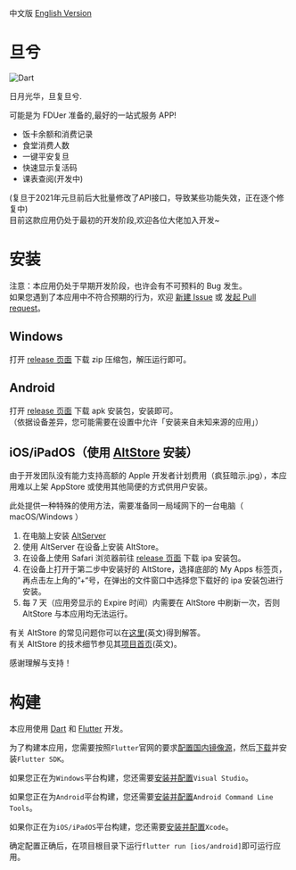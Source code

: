 中文版 [English Version](README_EN.md)
# 旦兮
![Dart](https://github.com/w568w/DanXi/workflows/Dart/badge.svg)  
  
日月光华，旦复旦兮.  
  
可能是为 FDUer 准备的,最好的一站式服务 APP!  

- 饭卡余额和消费记录
- 食堂消费人数
- 一键平安复旦
- 快速显示复活码
- 课表查阅(开发中)
  
(复旦于2021年元旦前后大批量修改了API接口，导致某些功能失效，正在逐个修复中)  
目前这款应用仍处于最初的开发阶段,欢迎各位大佬加入开发~

# 安装
注意：本应用仍处于早期开发阶段，也许会有不可预料的 Bug 发生。  
如果您遇到了本应用中不符合预期的行为，欢迎 [新建 Issue](https://github.com/w568w/DanXi/issues/new/choose) 或 [发起 Pull request](https://github.com/w568w/DanXi/compare)。
## Windows
打开 [release 页面](https://github.com/w568w/DanXi/releases) 下载 zip 压缩包，解压运行即可。  

## Android
打开 [release 页面](https://github.com/w568w/DanXi/releases) 下载 apk 安装包，安装即可。  
（依据设备差异，您可能需要在设置中允许「安装来自未知来源的应用」）

## iOS/iPadOS（使用 [AltStore](https://altstore.io) 安装）
  
由于开发团队没有能力支持高额的 Apple 开发者计划费用（疯狂暗示.jpg），本应用难以上架 AppStore 或使用其他简便的方式供用户安装。
  
此处提供一种特殊的使用方法，需要准备同一局域网下的一台电脑（ macOS/Windows ）
  
1. 在电脑上安装 [AltServer](https://altstore.io)
2. 使用 AltServer 在设备上安装 AltStore。
3. 在设备上使用 Safari 浏览器前往 [release 页面](https://github.com/w568w/DanXi/releases) 下载 ipa 安装包。
4. 在设备上打开于第二步中安装好的 AltStore，选择底部的 My Apps 标签页，再点击左上角的”+“号，在弹出的文件窗口中选择您下载好的 ipa 安装包进行安装。
5. 每 7 天（应用旁显示的 Expire 时间）内需要在 AltStore 中刷新一次，否则 AltStore 与本应用均无法运行。
  
有关 AltStore 的常见问题你可以在[这里](https://altstore.io/faq/)(英文)得到解答。  
有关 AltStore 的技术细节参见其[项目首页](https://github.com/rileytestut/AltStore)(英文)。
  
感谢理解与支持！

# 构建
本应用使用 [Dart](https://dart.cn/) 和 [Flutter](https://flutter.cn/) 开发。  
  
为了构建本应用，您需要按照`Flutter`官网的要求[配置国内镜像源](https://flutter.cn/community/china)，然后[下载](https://flutter.cn/docs/get-started/install)并安装`Flutter SDK`。    
  
如果您正在为`Windows`平台构建，您还需要[安装并配置](https://visualstudio.microsoft.com/zh-hans/downloads/)`Visual Studio`。  
  
如果您正在为`Android`平台构建，您还需要[安装并配置](https://developer.android.google.cn/studio)`Android Command Line Tools`。
  
如果你正在为`iOS/iPadOS`平台构建，您还需要[安装并配置](https://apps.apple.com/cn/app/xcode/id497799835)`Xcode`。
  
确定配置正确后，在项目根目录下运行`flutter run [ios/android]`即可运行应用。

